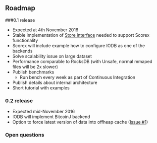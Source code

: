 Roadmap 
-------------------

###0.1 release 
- Expected at 4th November 2016
- Stable implementation of [Store interface](../src/main/scala/io/iohk/iodb/Store.scala) needed to support Scorex functionality
- Scorex will include example how to configure IODB as one of the backends
- Solve scalability issue on large dataset
- Performance comparable to RocksDB (with Unsafe, normal mmaped files will be 2x slower)
- Publish benchmarks
    - Run bench every week as part of Continuous Integration    
- Publish details about internal architecture
- Short tutorial with examples

### 0.2 release 
- Expected mid-November 2016
- IODB will implement BitcoinJ backend
- Option to force  latest version of data into offheap cache ([Issue #1](https://github.com/input-output-hk/iodb/issues/1))


### Open questions


